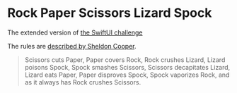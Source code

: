 # Rock Paper Scissors Lizard Spock

The extended version of [the SwiftUI challenge](https://www.hackingwithswift.com/guide/ios-swiftui/2/3/challenge)

The rules are [described by Sheldon Cooper](https://youtu.be/iSHPVCBsnLw).

> Scissors cuts Paper, Paper covers Rock, Rock crushes Lizard, Lizard poisons Spock, Spock smashes Scissors, Scissors decapitates Lizard, Lizard eats Paper, Paper disproves Spock, Spock vaporizes Rock, and as it always has Rock crushes Scissors.

